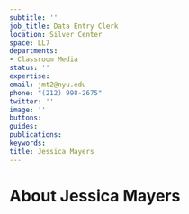 ```yaml
---
subtitle: ''
job_title: Data Entry Clerk
location: Silver Center
space: LL7
departments:
- Classroom Media
status: ''
expertise: 
email: jmt2@nyu.edu
phone: "(212) 998-2675"
twitter: ''
image: ''
buttons: 
guides: 
publications: 
keywords: 
title: Jessica Mayers
---
```


# About Jessica Mayers